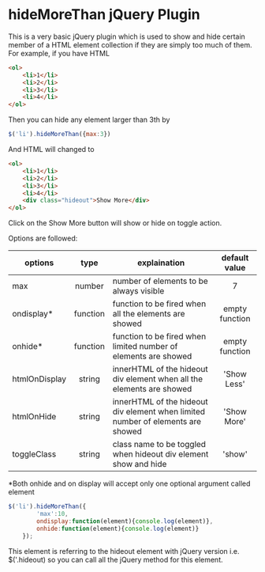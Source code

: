 # hideMoreThan jQuery Plugin

This is a very basic jQuery plugin which is used to show and hide certain member of a HTML element collection if they are simply too much of them. For example, if you have HTML

```html
<ol>
    <li>1</li>
    <li>2</li>
    <li>3</li>
    <li>4</li>
</ol>
```

Then you can hide any element larger than 3th by 

```javascript
$('li').hideMoreThan({max:3})
```

And HTML will changed to 
```html
<ol>
    <li>1</li>
    <li>2</li>
    <li>3</li>
    <li>4</li>
    <div class="hideout">Show More</div>
</ol>
```

Click on the Show More button will show or hide on toggle action.

Options are followed:

| options | type | explaination | default value |
| ------- | :--: |------------ | :-------------: |
| max | number | number of elements to be always visible | 7 |
| ondisplay* | function | function to be fired when all the elements are showed | empty function |
| onhide* | function | function to be fired when limited number of elements are showed | empty function |
| htmlOnDisplay | string | innerHTML of the hideout div element when all the elements are showed | 'Show Less' |
| htmlOnHide | string | innerHTML of the hideout div element when limited number of elements are showed | 'Show More' |
| toggleClass | string | class name to be toggled when hideout div element show and hide | 'show'

*Both onhide and on display will accept only one optional argument called element

```javascript
$('li').hideMoreThan({
		'max':10,
		ondisplay:function(element){console.log(element)},
		onhide:function(element){console.log(element)}
	});
```

This element is referring to the hideout element with jQuery version i.e. $('.hideout) so you can call all the jQuery method for this element. 
